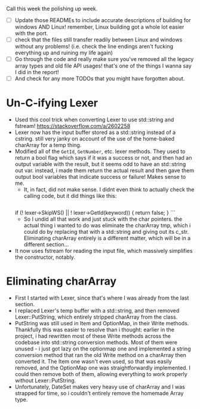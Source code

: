 Call this week the polishing up week.
- [ ] Update those READMEs to include accurate descriptions of building for windows AND Linux! remember, Linux building got a whole lot easier with the port.
- [ ] check that the files still transfer readily between Linux and windows without any problems! (i.e. check the line endings aren't fucking everything up and ruining my life again)
- [ ] Go through the code and really make sure you've removed all the legacy array types and old file API usages! that's one of the things I wanna say I did in the report!
- [ ] And check for any more TODOs that you might have forgotten about.

# Un-C-ifying Lexer
- Used this cool trick when converting Lexer to use std::string and fstream! https://stackoverflow.com/a/2602258
- Lexer now has the input buffer stored as a std::string instead of a cstring. still very janky on account of the use of the home-baked charArray for a temp thing.
- Modified all of the `GetId`, `GetNumber`, etc. lexer methods. They used to return a bool flag which says if it was a success or not, and then had an output variable with the result, but it seems odd to have an std::string out var. instead, i made them return the actual result and then gave them output bool variables that indicate success or failure! Makes sense to me.
	- It, in fact, did not make sense. I didnt even think to actually check the calling code, but it did things like this:
		```cpp
    if (! lexer->SkipWS() ||
        ! lexer->GetId(keyword)) {
        return false;
    }
		```
	- So I undid all that work and just stuck with the char pointers. the actual thing i wanted to do was eliminate the charArray tmp, which i could do by replacing that with a std::string and giving out its c_str. Eliminating charArray entirely is a different matter, which will be in a different section...
- It now uses fstream for reading the input file, which massively simplifies the constructor, notably.
# Eliminating charArray
- First I started with Lexer, since that's where I was already from the last section.
- I replaced Lexer's temp buffer with a std::string, and then removed Lexer::PutString, which entirely stripped charArray from the class.
- PutString was still used in Item and OptionMap, in their Write methods. Thankfully this was easier to resolve than i thought: earlier in the project, i had rewritten most of these Write methods across the codebase into std::string conversion methods. Most of them were unused - i just got lazy on the optionmap one and implemented a string conversion method that ran the old Write method on a charArray then converted it. The Item one wasn't even used, so that was easily removed, and the OptionMap one was straightforwardly implemented. I could then remove both of them, allowing everything to work properly without Lexer::PutString.
- Unfortunately, DateSet makes very heavy use of charArray and I was strapped for time, so i couldn't entirely remove the homemade Array type.